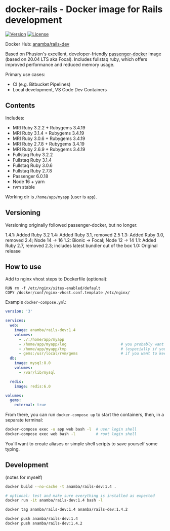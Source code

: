 # docker-rails - Docker image for Rails development

[![Version](https://img.shields.io/github/tag/anamba/docker-rails.svg?maxAge=360)](https://github.com/anamba/docker-rails/releases/latest)
[![License](https://img.shields.io/github/license/anamba/docker-rails.svg)](https://github.com/anamba/docker-rails/blob/master/LICENSE)

Docker Hub: [anamba/rails-dev](https://hub.docker.com/r/anamba/rails-dev/)

Based on Phusion's excellent, developer-friendly [passenger-docker](https://github.com/phusion/passenger-docker) image (based on 20.04 LTS aka Focal). Includes fullstaq ruby, which offers improved performance and reduced memory usage.

Primary use cases:

* CI (e.g. Bitbucket Pipelines)
* Local development, VS Code Dev Containers

## Contents

Includes:

* MRI Ruby 3.2.2 + Rubygems 3.4.19
* MRI Ruby 3.1.4 + Rubygems 3.4.19
* MRI Ruby 3.0.6 + Rubygems 3.4.19
* MRI Ruby 2.7.8 + Rubygems 3.4.19
* MRI Ruby 2.6.9 + Rubygems 3.4.19
* Fullstaq Ruby 3.2.2
* Fullstaq Ruby 3.1.4
* Fullstaq Ruby 3.0.6
* Fullstaq Ruby 2.7.8
* Passenger 6.0.18
* Node 16 + yarn
* rvm stable

Working dir is `/home/app/myapp` (user is `app`).

## Versioning

Versioning originally followed passenger-docker, but no longer.

1.4.1: Added Ruby 3.2
1.4: Added Ruby 3.1, removed 2.5
1.3: Added Ruby 3.0, removed 2.4; Node 14 -> 16
1.2: Bionic -> Focal; Node 12 -> 14
1.1: Added Ruby 2.7, removed 2.3; includes latest bundler out of the box
1.0: Original release

## How to use

Add to nginx vhost steps to Dockerfile (optional):
```
RUN rm -f /etc/nginx/sites-enabled/default
COPY /docker/conf/nginx-vhost.conf.template /etc/nginx/
```

Example `docker-compose.yml`:
```yaml
version: '3'

services:
  web:
    image: anamba/rails-dev:1.4
    volumes:
      - ./:/home/app/myapp
      - /home/app/myapp/log                        # you probably want to keep log and tmp in volumes
      - /home/app/myapp/tmp                        # (especially if your working copy is in Dropbox, etc.)
      - gems:/usr/local/rvm/gems                   # if you want to keep a single gem cache
  db:
    image: mysql:8.0
    volumes:
      - /var/lib/mysql

  redis:
    image: redis:6.0

volumes:
  gems:
    external: true
```

From there, you can run `docker-compose up` to start the containers, then, in a separate terminal:
```bash
docker-compose exec -u app web bash -l  # user login shell
docker-compose exec web bash -l         # root login shell
```

You'll want to create aliases or simple shell scripts to save yourself some typing.

## Development

(notes for myself)

```bash
docker build --no-cache -t anamba/rails-dev:1.4 .

# optional: test and make sure everything is installed as expected
docker run -it anamba/rails-dev:1.4 bash -l

docker tag anamba/rails-dev:1.4 anamba/rails-dev:1.4.2

docker push anamba/rails-dev:1.4
docker push anamba/rails-dev:1.4.2
```
